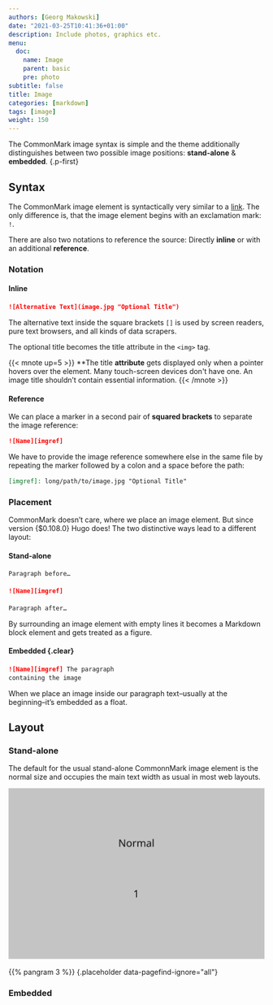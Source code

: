 ```yaml
---
authors: [Georg Makowski]
date: "2021-03-25T10:41:36+01:00"
description: Include photos, graphics etc.
menu:
  doc:
    name: Image
    parent: basic
    pre: photo
subtitle: false
title: Image
categories: [markdown]
tags: [image]
weight: 150
---
```


The CommonMark image syntax is simple and the theme additionally distinguishes between two possible image positions: **stand-alone** & **embedded**.
{.p-first} <!--more-->

## Syntax

The CommonMark image element is syntactically very similar to a [link](/doc/basic/link). The only difference is, that the image element begins with an exclamation mark: `!`. 

There are also two notations to reference the source: Directly **inline** or with an additional **reference**.

### Notation

#### Inline

 ```md
 ![Alternative Text](image.jpg "Optional Title")
 ```

The alternative text inside the square brackets `[]` is used by screen readers, pure text browsers, and all kinds of data scrapers.

The optional title becomes the title attribute in the `<img>` tag.

{{< mnote up=5 >}}
**The title **attribute** gets displayed only when a pointer hovers over the element. Many touch-screen devices don't have one. An image title shouldn’t contain essential information.
{{< /mnote >}}

#### Reference

We can place a marker in a second pair of **squared brackets** to separate the image reference:

```md {.left-in}
![Name][imgref]
```

We have to provide the image reference somewhere else in the same file by repeating the marker followed by a colon and a space before the path:

```md
[imgref]: long/path/to/image.jpg "Optional Title"
```

### Placement

CommonMark doesn’t care, where we place an image element. But since version {$0.108.0} Hugo does! The two distinctive ways lead to a different layout:

#### Stand-alone

```md {.left-in}
Paragraph before…

![Name][imgref]

Paragraph after…
```

By surrounding an image element with empty lines it becomes a Markdown block element and gets treated as a figure.

#### Embedded {.clear}

```md {.left-in}
![Name][imgref] The paragraph 
containing the image
```

When we place an image inside our paragraph text–usually at the beginning–it’s embedded as a float.

## Layout

### Stand-alone

The default for the usual stand-alone CommonnMark image element is the normal size and occupies the main text width as usual in most web layouts.

![Placeholder image](fig/normal.svg)

{{% pangram 3 %}}
{.placeholder data-pagefind-ignore="all"}

### Embedded

